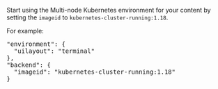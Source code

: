 Start using the Multi-node Kubernetes environment for your content by setting the `imageid` to `kubernetes-cluster-running:1.18`.

For example:

<pre class="file">
"environment": {
  "uilayout": "terminal"
},
"backend": {
  "imageid": "kubernetes-cluster-running:1.18"
}
</pre>